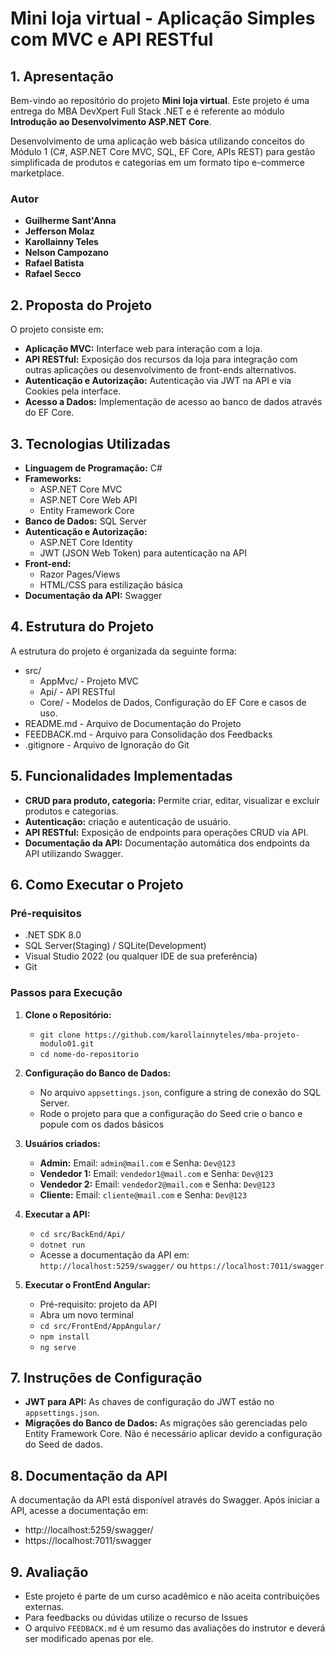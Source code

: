 # **Mini loja virtual - Aplicação Simples com MVC e API RESTful**

## **1. Apresentação**

Bem-vindo ao repositório do projeto **Mini loja virtual**. Este projeto é uma entrega do MBA DevXpert Full Stack .NET e é referente ao módulo **Introdução ao Desenvolvimento ASP.NET Core**.

Desenvolvimento de  uma aplicação web básica utilizando conceitos do Módulo 1 (C#,
ASP.NET Core MVC, SQL, EF Core, APIs REST) para gestão simplificada de
produtos e categorias em um formato tipo e-commerce marketplace.


### **Autor**
- **Guilherme Sant'Anna**
- **Jefferson Molaz**
- **Karollainny Teles**
- **Nelson Campozano**
- **Rafael Batista**
- **Rafael Secco**

## **2. Proposta do Projeto**

O projeto consiste em:

- **Aplicação MVC:** Interface web para interação com a loja. 
- **API RESTful:** Exposição dos recursos da loja para integração com outras aplicações ou desenvolvimento de front-ends alternativos.
- **Autenticação e Autorização:** Autenticação via JWT na API e via Cookies pela interface.
- **Acesso a Dados:** Implementação de acesso ao banco de dados através do EF Core.

## **3. Tecnologias Utilizadas**

- **Linguagem de Programação:** C#
- **Frameworks:**
  - ASP.NET Core MVC
  - ASP.NET Core Web API
  - Entity Framework Core
- **Banco de Dados:** SQL Server
- **Autenticação e Autorização:**
  - ASP.NET Core Identity
  - JWT (JSON Web Token) para autenticação na API
- **Front-end:**
  - Razor Pages/Views
  - HTML/CSS para estilização básica
- **Documentação da API:** Swagger

## **4. Estrutura do Projeto**

A estrutura do projeto é organizada da seguinte forma:


- src/
  - AppMvc/ - Projeto MVC
  - Api/ - API RESTful
  - Core/ - Modelos de Dados, Configuração do EF Core e casos de uso.
- README.md - Arquivo de Documentação do Projeto
- FEEDBACK.md - Arquivo para Consolidação dos Feedbacks
- .gitignore - Arquivo de Ignoração do Git

## **5. Funcionalidades Implementadas**

- **CRUD para produto, categoria:** Permite criar, editar, visualizar e excluir produtos e categorias.
- **Autenticação:** criação e autenticação de usuário.
- **API RESTful:** Exposição de endpoints para operações CRUD via API.
- **Documentação da API:** Documentação automática dos endpoints da API utilizando Swagger.

## **6. Como Executar o Projeto**

### **Pré-requisitos**

- .NET SDK 8.0
- SQL Server(Staging) / SQLite(Development)
- Visual Studio 2022 (ou qualquer IDE de sua preferência)
- Git

### **Passos para Execução**

1. **Clone o Repositório:**
   - `git clone https://github.com/karollainnyteles/mba-projeto-modulo01.git`
   - `cd nome-do-repositorio`

2. **Configuração do Banco de Dados:**
   - No arquivo `appsettings.json`, configure a string de conexão do SQL Server.
   - Rode o projeto para que a configuração do Seed crie o banco e popule com os dados básicos

3. **Usuários criados:**
   - **Admin:** Email: `admin@mail.com` e Senha: `Dev@123`
   - **Vendedor 1:** Email: `vendedor1@mail.com` e Senha: `Dev@123`
   - **Vendedor 2:** Email: `vendedor2@mail.com` e Senha: `Dev@123`
   - **Cliente:** Email: `cliente@mail.com` e Senha: `Dev@123`

4. **Executar a API:**
   - `cd src/BackEnd/Api/`
   - `dotnet run`
   - Acesse a documentação da API em: `http://localhost:5259/swagger/` ou `https://localhost:7011/swagger`

5. **Executar o FrontEnd Angular:**
   - Pré-requisito: projeto da API
   - Abra um novo terminal
   - `cd src/FrontEnd/AppAngular/`
   - `npm install`
   - `ng serve` 

## **7. Instruções de Configuração**

- **JWT para API:** As chaves de configuração do JWT estão no `appsettings.json`.
- **Migrações do Banco de Dados:** As migrações são gerenciadas pelo Entity Framework Core. Não é necessário aplicar devido a configuração do Seed de dados.

## **8. Documentação da API**

A documentação da API está disponível através do Swagger. Após iniciar a API, acesse a documentação em:

- http://localhost:5259/swagger/
- https://localhost:7011/swagger

## **9. Avaliação**

- Este projeto é parte de um curso acadêmico e não aceita contribuições externas. 
- Para feedbacks ou dúvidas utilize o recurso de Issues
- O arquivo `FEEDBACK.md` é um resumo das avaliações do instrutor e deverá ser modificado apenas por ele.
